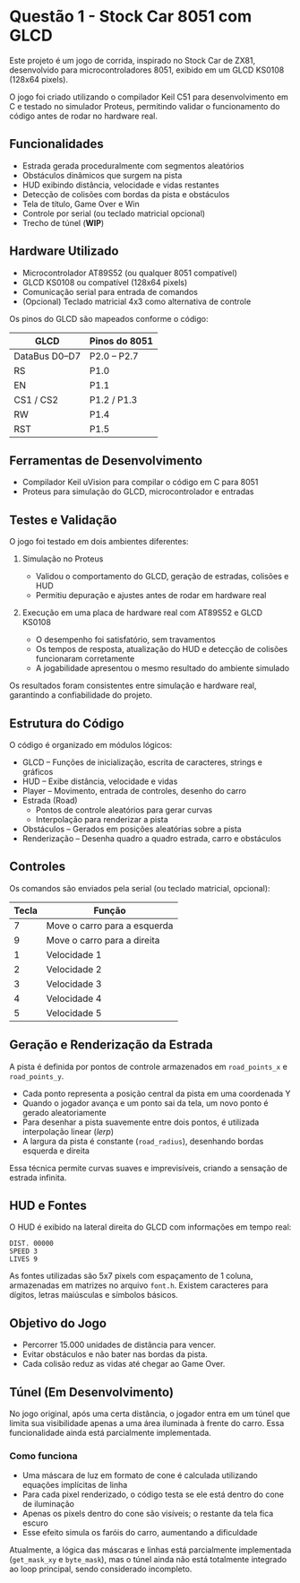 
# Questão 1 - Stock Car 8051 com GLCD

Este projeto é um jogo de corrida, inspirado no Stock Car de ZX81, desenvolvido para microcontroladores 8051, exibido em um GLCD KS0108 (128x64 pixels).

O jogo foi criado utilizando o compilador Keil C51 para desenvolvimento em C e testado no simulador Proteus, permitindo validar o funcionamento do código antes de rodar no hardware real.

## Funcionalidades

- Estrada gerada proceduralmente com segmentos aleatórios
- Obstáculos dinâmicos que surgem na pista
- HUD exibindo distância, velocidade e vidas restantes
- Detecção de colisões com bordas da pista e obstáculos
- Tela de título, Game Over e Win
- Controle por serial (ou teclado matricial opcional)
- Trecho de túnel (**WIP**)

## Hardware Utilizado
- Microcontrolador AT89S52 (ou qualquer 8051 compatível)
- GLCD KS0108 ou compatível (128x64 pixels)
- Comunicação serial para entrada de comandos
- (Opcional) Teclado matricial 4x3 como alternativa de controle

Os pinos do GLCD são mapeados conforme o código:

| GLCD              | Pinos do 8051 |
|-------------------|---------------|
| DataBus D0–D7 | P2.0 – P2.7   |
| RS            | P1.0          |
| EN            | P1.1          |
| CS1 / CS2     | P1.2 / P1.3   |
| RW            | P1.4          |
| RST           | P1.5          |

## Ferramentas de Desenvolvimento
- Compilador Keil uVision para compilar o código em C para 8051
- Proteus para simulação do GLCD, microcontrolador e entradas

## Testes e Validação

O jogo foi testado em dois ambientes diferentes:

1. Simulação no Proteus  
   - Validou o comportamento do GLCD, geração de estradas, colisões e HUD  
   - Permitiu depuração e ajustes antes de rodar em hardware real  

2. Execução em uma placa de hardware real com AT89S52 e GLCD KS0108  
   - O desempenho foi satisfatório, sem travamentos  
   - Os tempos de resposta, atualização do HUD e detecção de colisões funcionaram corretamente  
   - A jogabilidade apresentou o mesmo resultado do ambiente simulado  

Os resultados foram consistentes entre simulação e hardware real, garantindo a confiabilidade do projeto.

## Estrutura do Código

O código é organizado em módulos lógicos:
- GLCD – Funções de inicialização, escrita de caracteres, strings e gráficos
- HUD – Exibe distância, velocidade e vidas
- Player – Movimento, entrada de controles, desenho do carro
- Estrada (Road)
    - Pontos de controle aleatórios para gerar curvas
    - Interpolação para renderizar a pista
- Obstáculos – Gerados em posições aleatórias sobre a pista
- Renderização – Desenha quadro a quadro estrada, carro e obstáculos

## Controles

Os comandos são enviados pela serial (ou teclado matricial, opcional):

| Tecla | Função |
|-------|--------|
| 7 | Move o carro para a esquerda |
| 9 | Move o carro para a direita |
| 1 | Velocidade 1 |
| 2 | Velocidade 2 |
| 3 | Velocidade 3 |
| 4 | Velocidade 4 |
| 5 | Velocidade 5 |

## Geração e Renderização da Estrada

A pista é definida por pontos de controle armazenados em `road_points_x` e `road_points_y`.

- Cada ponto representa a posição central da pista em uma coordenada Y  
- Quando o jogador avança e um ponto sai da tela, um novo ponto é gerado aleatoriamente  
- Para desenhar a pista suavemente entre dois pontos, é utilizada interpolação linear (*lerp*)  
- A largura da pista é constante (`road_radius`), desenhando bordas esquerda e direita  

Essa técnica permite curvas suaves e imprevisíveis, criando a sensação de estrada infinita.

## HUD e Fontes

O HUD é exibido na lateral direita do GLCD com informações em tempo real:

```
DIST. 00000
SPEED 3
LIVES 9
```

As fontes utilizadas são 5x7 pixels com espaçamento de 1 coluna, armazenadas em matrizes no arquivo `font.h`.
Existem caracteres para dígitos, letras maiúsculas e símbolos básicos.

## Objetivo do Jogo
- Percorrer 15.000 unidades de distância para vencer.
- Evitar obstáculos e não bater nas bordas da pista.
- Cada colisão reduz as vidas até chegar ao Game Over.

## Túnel (Em Desenvolvimento)

No jogo original, após uma certa distância, o jogador entra em um túnel que limita sua visibilidade apenas a uma área iluminada à frente do carro. Essa funcionalidade ainda está parcialmente implementada.

### Como funciona

- Uma máscara de luz em formato de cone é calculada utilizando equações implícitas de linha 
- Para cada pixel renderizado, o código testa se ele está dentro do cone de iluminação
- Apenas os pixels dentro do cone são visíveis; o restante da tela fica escuro
- Esse efeito simula os faróis do carro, aumentando a dificuldade

Atualmente, a lógica das máscaras e linhas está parcialmente implementada (`get_mask_xy` e `byte_mask`), mas o túnel ainda não está totalmente integrado ao loop principal, sendo considerado incompleto.
